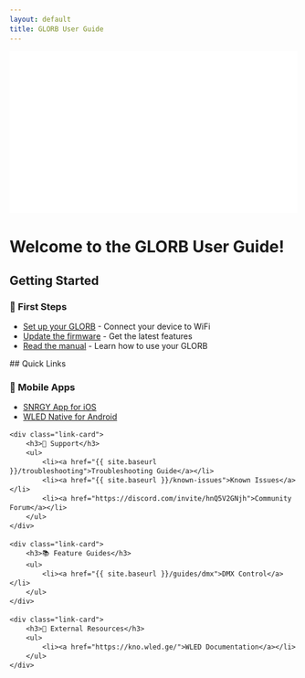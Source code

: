 ```yaml
---
layout: default
title: GLORB User Guide
---
```


<img src="assets/images/banner.png" alt="GLORB" class="banner">

# Welcome to the GLORB User Guide!

## Getting Started

<div class="quick-links">
    <div class="link-card">
        <h3>🚀 First Steps</h3>
        <ul>
            <li><a href="{{ site.baseurl }}/setup">Set up your GLORB</a> - Connect your device to WiFi</li>
            <li><a href="{{ site.baseurl }}/firmware">Update the firmware</a> - Get the latest features</li>
            <li><a href="assets/docs/manual.pdf">Read the manual</a> - Learn how to use your GLORB</li>
        </ul>
    </div>
</div>
## Quick Links

<div class="quick-links">
    <div class="link-card">
        <h3>📱 Mobile Apps</h3>
        <ul>
            <li><a href="https://apps.apple.com/us/app/snrgy/id6587549578">SNRGY App for iOS</a></li>
            <li><a href="https://play.google.com/store/apps/details?id=ca.cgagnier.wlednativeandroid&hl=en">WLED Native for Android</a></li>
        </ul>
    </div>
    
    <div class="link-card">
        <h3>🔧 Support</h3>
        <ul>
            <li><a href="{{ site.baseurl }}/troubleshooting">Troubleshooting Guide</a></li>
            <li><a href="{{ site.baseurl }}/known-issues">Known Issues</a></li>
            <li><a href="https://discord.com/invite/hnQ5V2GNjh">Community Forum</a></li>
        </ul>
    </div>

    <div class="link-card">
        <h3>📚 Feature Guides</h3>
        <ul>
            <li><a href="{{ site.baseurl }}/guides/dmx">DMX Control</a></li>
        </ul>
    </div>
    
    <div class="link-card">
        <h3>📖 External Resources</h3>
        <ul>
            <li><a href="https://kno.wled.ge/">WLED Documentation</a></li>
        </ul>
    </div>
</div>